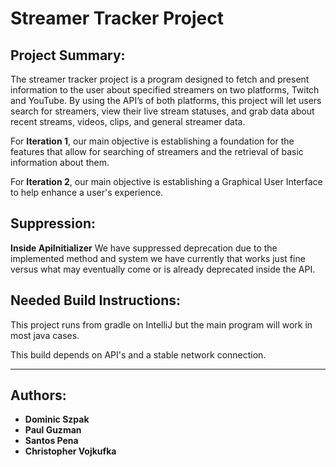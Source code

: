 # Streamer Tracker Project

## Project Summary:

The streamer tracker project is a program designed to fetch and present information to the user about specified streamers on two platforms, 
Twitch and YouTube. By using the API’s of both platforms, this project will let users search for streamers, view their live stream statuses, 
and grab data about recent streams, videos, clips, and general streamer data. 

For **Iteration 1**, our main objective is establishing a foundation for the features that allow for searching of streamers and the retrieval of basic information about them.

For **Iteration 2**, our main objective is establishing a Graphical User Interface to help enhance a user's experience.

## Suppression:

**Inside ApiInitializer**
We have suppressed deprecation due to the implemented method and system we have currently that works just fine versus what may eventually come or is already deprecated inside the API.

## Needed Build Instructions:

This project runs from gradle on IntelliJ but the main program will work in most java cases.

This build depends on API's and a stable network connection.

---

## Authors:

- **Dominic Szpak**
- **Paul Guzman**
- **Santos Pena**
- **Christopher Vojkufka**
